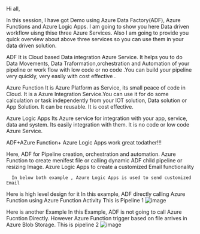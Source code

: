 Hi all, 

In this session, I have got Demo using Azure Data Factory(ADF), Azure Functions and Azure Logic Apps. I am going to show you here Data driven workflow uisng thise three Azure Services. Also I am going to provide you quick overview about above three services so you can use them in your data driven solution.

ADF 
It is Cloud based Data integration Azure Service. It helps you to do Data Movements, Data Traformation,orchestration and  Automation of your pipeline or work flow with low code or no code .You can build your pipeline very quickly, very easily with cost effective .

Azure Function 
It is Azure Platform as Service, its small peace of code in Cloud. It is a Azure Integration Service.You can use it for do some calculation or task independently from your IOT solution, Data solution or App Solution. It can be reusable. It is cost effective.

Azure Logic Apps
Its Azure service for integration with your app, service, data and system. Its easily integration with them. It is no code or low code Azure Service.

ADF+AZure Function+ Azure Logic Apps work great todather!!!

Here, ADF for Pipeline creation, orchestration and automation.
      Azure Function to create menifest file or calling dynamic ADF child pipeline or resizing Image.
      Azure Logic Apps to create a customized Email functionality
      
      In below both example , Azure Logic Apps is used to send customized Email
Here is high level design for it 
In this example, ADF directly calling Azure Function using Azure Function Activity
This is Pipeline 1 
![image](https://user-images.githubusercontent.com/64379307/187998004-85e5c757-ee6b-4c40-9170-382893d8738f.png)

Here is another Example
In this Example, ADF is not going to call Azure Fucntion Directly. However Azure Function trigger based on file arrives in Azure Blob Storage.
This is pipeline 2
![image](https://user-images.githubusercontent.com/64379307/187998173-bc0f1fc1-25f6-44b5-baee-cab501a7aa6a.png)

